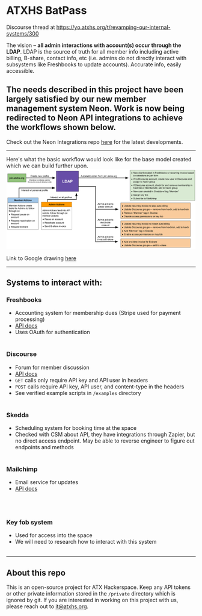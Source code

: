 # ATXHS BatPass

Discourse thread at https://yo.atxhs.org/t/revamping-our-internal-systems/300

The vision – **all admin interactions with account(s) occur through the LDAP**. LDAP is the source of truth for all member info including active billing, B-share, contact info, etc (i.e. admins do not directly interact with subsystems like Freshbooks to update accounts). Accurate info, easily accessible.

## The needs described in this project have been largely satisfied by our new member management system Neon.  Work is now being redirected to Neon API integrations to achieve the workflows shown below.

Check out the Neon Integrations repo [here](https://github.com/ATXHS/NeonIntegrations) for the latest developments.
<br>
<hr>

Here's what the basic workflow would look like for the base model created which we can build further upon.
![BatPass workflow](/images/ATXHS_BatPass.png)

Link to Google drawing [here](https://docs.google.com/drawings/d/1yIYogNvRNthOQkoszzCV3sKi9nQr5vJnzmHsZl3sID4/edit?usp=sharing)
<br>
<hr>

## Systems to interact with:

### Freshbooks 
   - Accounting system for membership dues (Stripe used for payment processing) 
   - [API docs](https://www.freshbooks.com/api/start)
   - Uses OAuth for authentication
<br><br>

### Discourse 
   - Forum for member discussion 
   - [API docs](https://docs.discourse.org/)
   - `GET` calls only require API key and API user in headers
   - `POST` calls require API key, API user, and content-type in the headers
   - See verified example scripts in `/examples` directory
<br><br>

### Skedda 
   - Scheduling system for booking time at the space
   - Checked with CSM about API, they have integrations through Zapier, but no direct access endpoint.  May be able to reverse engineer to figure out endpoints and methods
<br><br>

### Mailchimp 
   - Email service for updates 
   - [API docs](https://mailchimp.com/developer/reference/)

<br><br>

### Key fob system 
   - Used for access into the space
   - We will need to research how to interact with this system 
<br><br>
<hr>

## About this repo
This is an open-source project for ATX Hackerspace.  Keep any API tokens or other private information stored in the `/private` directory which is ignored by git.  If you are interested in working on this project with us, please reach out to [it@atxhs.org](mailto:it@atxhs.org).